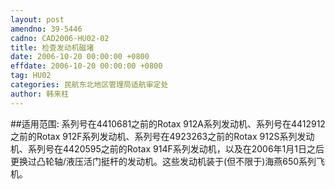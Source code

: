 ```yaml
---
layout: post
amendno: 39-5446
cadno: CAD2006-HU02-02
title: 检查发动机磁堵
date: 2006-10-20 00:00:00 +0800
effdate: 2006-10-20 00:00:00 +0800
tag: HU02
categories: 民航东北地区管理局适航审定处
author: 韩来柱
---
```


##适用范围:
系列号在4410681之前的Rotax 912A系列发动机、系列号在4412912之前的Rotax 912F系列发动机、系列号在4923263之前的Rotax 912S系列发动机、系列号在4420595之前的Rotax 914F系列发动机，以及在2006年1月1日之后更换过凸轮轴/液压活门挺杆的发动机。这些发动机装于(但不限于)海燕650系列飞机。

